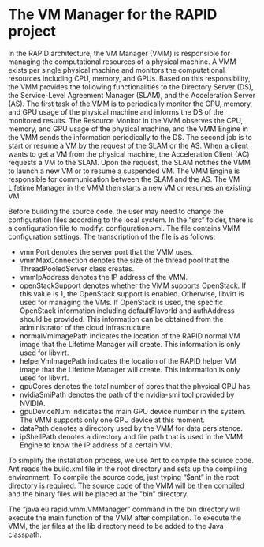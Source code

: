 # The VM Manager for the RAPID project

In the RAPID architecture, the VM Manager (VMM) is responsible for managing the computational resources of a physical machine. A VMM exists per single physical machine and monitors the computational resources including CPU, memory, and GPUs. Based on this responsibility, the VMM provides the following functionalities to the Directory Server (DS), the Service-Level Agreement Manager (SLAM), and the Acceleration Server (AS).
The first task of the VMM is to periodically monitor the CPU, memory, and GPU usage of the physical machine and informs the DS of the monitored results. The Resource Monitor in the VMM observes the CPU, memory, and GPU usage of the physical machine, and the VMM Engine in the VMM sends the information periodically to the DS.
The second job is to start or resume a VM by the request of the SLAM or the AS. When a client wants to get a VM from the physical machine, the Acceleration Client (AC) requests a VM to the SLAM. Upon the request, the SLAM notifies the VMM to launch a new VM or to resume a suspended VM. The VMM Engine is responsible for communication between the SLAM and the AS. The VM Lifetime Manager in the VMM then starts a new VM or resumes an existing VM.

Before building the source code, the user may need to change the configuration files according to the local system. In the “src” folder, there is a configuration file to modify: configuration.xml. The file contains VMM configuration settings. The transcription of the file is as follows:

* vmmPort denotes the server port that the VMM uses.
* vmmMaxConnection denotes the size of the thread pool that the ThreadPooledServer class
creates.
* vmmIpAddress denotes the IP address of the VMM.
* openStackSupport denotes whether the VMM supports OpenStack. If this value is 1, the
OpenStack support is enabled. Otherwise, libvirt is used for managing the VMs. If OpenStack is used, the specific OpenStack information including defaultFlavorId and authAddress should be provided. This information can be obtained from the administrator of the cloud infrastructure.
* normalVmImagePath indicates the location of the RAPID normal VM image that the Lifetime Manager will create. This information is only used for libvirt.
* helperVmImagePath indicates the location of the RAPID helper VM image that the Lifetime Manager will create. This information is only used for libvirt.
* gpuCores denotes the total number of cores that the physical GPU has.
* nvidiaSmiPath denotes the path of the nvidia-smi tool provided by NVIDIA.
* gpuDeviceNum indicates the main GPU device number in the system. The VMM supports only
one GPU device at this moment.
* dataPath denotes a directory used by the VMM for data persistence.
* ipShellPath denotes a directory and file path that is used in the VMM Engine to know the IP
address of a certain VM.

To simplify the installation process, we use Ant to compile the source code. Ant reads the build.xml file in the root directory and sets up the compiling environment. To compile the source code, just typing “$ant” in the root directory is required. The source code of the VMM will be then compiled and the binary files will be placed at the "bin” directory.

The “java eu.rapid.vmm.VMManager” command in the bin directory will execute the main function of the VMM after compilation. To execute the VMM, the jar files at the lib directory need to be added to the Java classpath.
